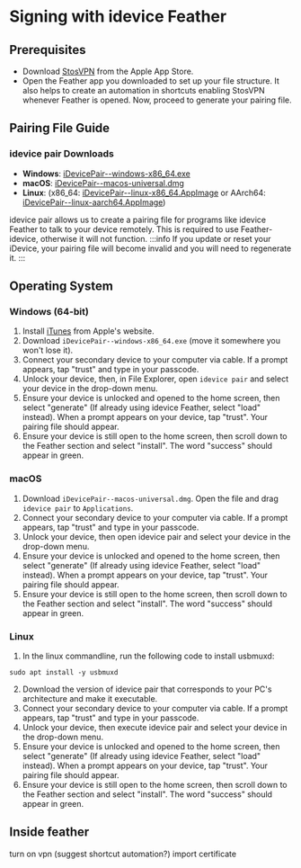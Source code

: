 # Signing with idevice Feather 
## Prerequisites
- Download [StosVPN](https://apps.apple.com/us/app/stosvpn/id6744003051) from the Apple App Store.
- Open the Feather app you downloaded to set up your file structure. It also helps to create an automation in shortcuts enabling StosVPN whenever Feather is opened. Now, proceed to generate your pairing file.
## Pairing File Guide
### idevice pair Downloads
- **Windows**: [iDevicePair--windows-x86_64.exe](https://github.com/jkcoxson/idevice_pair/releases/latest/download/iDevicePair--windows-x86_64.exe)
- **macOS**: [iDevicePair--macos-universal.dmg](https://github.com/jkcoxson/idevice_pair/releases/latest/download/iDevicePair--macos-universal.dmg)
- **Linux**: (x86_64: [iDevicePair--linux-x86_64.AppImage](https://github.com/jkcoxson/idevice_pair/releases/latest/download/iDevicePair--linux-x86_64.AppImage) or AArch64: [iDevicePair--linux-aarch64.AppImage](https://github.com/jkcoxson/idevice_pair/releases/latest/download/iDevicePair--linux-aarch64.AppImage))

idevice pair allows us to create a pairing file for programs like idevice Feather to talk to your device remotely. This is required to use Feather-idevice, otherwise it will not function.
:::info
If you update or reset your iDevice, your pairing file will become invalid and you will need to regenerate it.
:::

## Operating System
### Windows (64-bit)

1. Install [iTunes](https://apple.com/itunes/download/win64) from Apple's website.
2. Download `iDevicePair--windows-x86_64.exe` (move it somewhere you won't lose it).
3. Connect your secondary device to your computer via cable. If a prompt appears, tap "trust" and type in your passcode.
4. Unlock your device, then, in File Explorer, open `idevice pair` and select your device in the drop-down menu.
5. Ensure your device is unlocked and opened to the home screen, then select "generate" (If already using idevice Feather, select "load" instead). When a prompt appears on your device, tap "trust". Your pairing file should appear.
6. Ensure your device is still open to the home screen, then scroll down to the Feather section and select "install". The word "success" should appear in green.

### macOS

1. Download `iDevicePair--macos-universal.dmg`. Open the file and drag `idevice pair` to `Applications`.
2. Connect your secondary device to your computer via cable. If a prompt appears, tap "trust" and type in your passcode.
3. Unlock your device, then open idevice pair and select your device in the drop-down menu.
4. Ensure your device is unlocked and opened to the home screen, then select "generate" (If already using idevice Feather, select "load" instead). When a prompt appears on your device, tap "trust". Your pairing file should appear.
5. Ensure your device is still open to the home screen, then scroll down to the Feather section and select "install". The word "success" should appear in green.

### Linux

1. In the linux commandline, run the following code to install usbmuxd:
```
sudo apt install -y usbmuxd
```
2. Download the version of idevice pair that corresponds to your PC's architecture and make it executable.
3. Connect your secondary device to your computer via cable. If a prompt appears, tap "trust" and type in your passcode.
4. Unlock your device, then execute idevice pair and select your device in the drop-down menu.
5. Ensure your device is unlocked and opened to the home screen, then select "generate" (If already using idevice Feather, select "load" instead). When a prompt appears on your device, tap "trust". Your pairing file should appear.
5. Ensure your device is still open to the home screen, then scroll down to the Feather section and select "install". The word "success" should appear in green.

## Inside feather
turn on vpn (suggest shortcut automation?) import certificate

